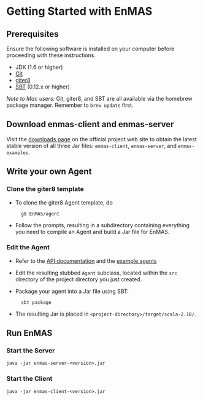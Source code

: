 # Getting Started with EnMAS

## Prerequisites

Ensure the following software is installed on your computer before proceeding with these instructions.

- JDK (1.6 or higher)
- [Git](http://git-scm.com/downloads)
- [giter8](http://github.com/n8han/giter8)
- [SBT](http://www.scala-sbt.org/release/docs/Getting-Started/Setup.html#installing-sbt) (0.12.x or higher)

_Note to Mac users:_ Git, giter8, and SBT are all available via the homebrew package manager.  Remember to `brew update` first.

## Download enmas-client and enmas-server

Visit the [downloads page](http://enmas.org/downloads) on the official project web site to obtain the latest stable version of all three Jar files: `enmas-client`, `enmas-server`, and `enmas-examples`.

## Write your own Agent

### Clone the giter8 template

- To clone the giter8 Agent template, do

        g8 EnMAS/agent

- Follow the prompts, resulting in a subdirectory containing everything you need to compile an Agent and build a Jar file for EnMAS.

### Edit the Agent

- Refer to the [API documentation](http://enmas.github.com/api/enmas-core/#org.enmas.pomdp.Agent) and the [example agents](https://github.com/EnMAS/EnMAS/tree/master/enmas-examples/src/main/scala/org/enmas/examples/agents)
- Edit the resulting stubbed `Agent` subclass, located within the `src` 
directory of the project directory you just created.
- Package your agent into a Jar file using SBT:

        sbt package

- The resulting Jar is placed in `<project-directory>/target/scala-2.10/`.

## Run EnMAS

### Start the Server

    java -jar enmas-server-<version>.jar

### Start the Client

    java -jar enmas-client-<version>.jar

